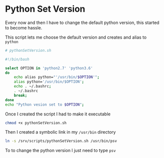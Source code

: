# Python Set Version

Every now and then I have to change the default python version, this started to become hassle.

This script lets me choose the default version and creates and alias to `python`

```sh
# pythonSetVersion.sh

#!/bin/bash

select OPTION in 'python2.7' 'python3.6' 
do
    echo alias python="'/usr/bin/$OPTION'";
    alias python='/usr/bin/$OPTION';
    echo . ~/.bashrc;
    . ~/.bashrc
    break;
done
echo "Python vesion set to $OPTION";
```

Once I created the script I had to make it executable

```sh
chmod +x pythonSetVersion.sh
```

Then I created a symbolic link in my `/usr/bin` directory

```sh
ln -s /srv/scripts/pythonSetVersion.sh /usr/bin/psv
```

To to change the python version I just need to type `psv`

